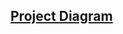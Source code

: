 ## [Project Diagram](https://whimsical.com/nasa-mission-control-architectural-diagram-SJyESaCgY5HeSan4wTUjkt)